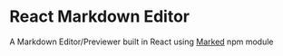 # React Markdown Editor

A Markdown Editor/Previewer built in React
using [Marked](https://www.npmjs.com/package/marked) npm module
